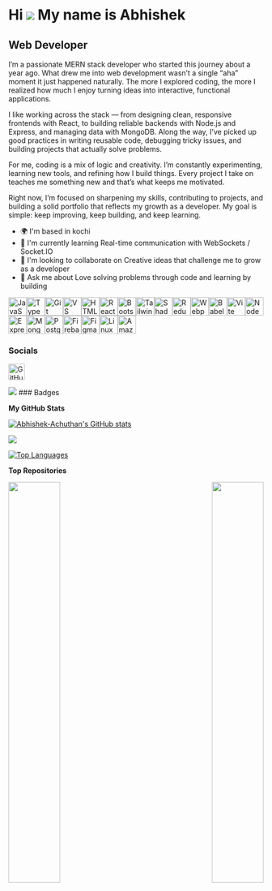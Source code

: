 Hi ![](https://user-images.githubusercontent.com/18350557/176309783-0785949b-9127-417c-8b55-ab5a4333674e.gif) My name is Abhishek
=================================================================================================================================

Web Developer
-------------

I’m a passionate MERN stack developer who started this journey about a year ago. What drew me into web development wasn’t a single “aha” moment it just happened naturally. The more I explored coding, the more I realized how much I enjoy turning ideas into interactive, functional applications.

I like working across the stack — from designing clean, responsive frontends with React, to building reliable backends with Node.js and Express, and managing data with MongoDB. Along the way, I’ve picked up good practices in writing reusable code, debugging tricky issues, and building projects that actually solve problems.

For me, coding is a mix of logic and creativity. I’m constantly experimenting, learning new tools, and refining how I build things. Every project I take on teaches me something new and that’s what keeps me motivated.

Right now, I’m focused on sharpening my skills, contributing to projects, and building a solid portfolio that reflects my growth as a developer. My goal is simple: keep improving, keep building, and keep learning.

* 🌍  I'm based in kochi
* 🧠  I'm currently learning Real-time communication with WebSockets / Socket.IO
* 👥  I'm looking to collaborate on Creative ideas that challenge me to grow as a developer
* 💬  Ask me about Love solving problems through code and learning by building

<p align="left">
<a href="https://developer.mozilla.org/en-US/docs/Web/JavaScript" target="_blank" rel="noreferrer"><img src="https://raw.githubusercontent.com/danielcranney/readme-generator/main/public/icons/skills/javascript-colored.svg" alt="JavaScript" title="JavaScript" width="36" height="36" /></a><a href="https://www.typescriptlang.org/" target="_blank" rel="noreferrer"><img src="https://raw.githubusercontent.com/danielcranney/readme-generator/main/public/icons/skills/typescript-colored.svg" alt="TypeScript" title="TypeScript" width="36" height="36" /></a><a href="https://git-scm.com/" target="_blank" rel="noreferrer"><img src="https://raw.githubusercontent.com/danielcranney/readme-generator/main/public/icons/skills/git-colored.svg" alt="Git" title="Git" width="36" height="36" /></a><a href="https://code.visualstudio.com/" target="_blank" rel="noreferrer"><img src="https://raw.githubusercontent.com/danielcranney/readme-generator/main/public/icons/skills/visualstudiocode-colored.svg" alt="VS Code" title="VS Code" width="36" height="36" /></a><a href="https://developer.mozilla.org/en-US/docs/Glossary/HTML5" target="_blank" rel="noreferrer"><img src="https://raw.githubusercontent.com/danielcranney/readme-generator/main/public/icons/skills/html5-colored.svg" alt="HTML5" title="HTML5" width="36" height="36" /></a><a href="https://reactjs.org/" target="_blank" rel="noreferrer"><img src="https://raw.githubusercontent.com/danielcranney/readme-generator/main/public/icons/skills/react-colored.svg" alt="React" title="React" width="36" height="36" /></a><a href="https://getbootstrap.com/" target="_blank" rel="noreferrer"><img src="https://raw.githubusercontent.com/danielcranney/readme-generator/main/public/icons/skills/bootstrap-colored.svg" alt="Bootstrap" title="Bootstrap" width="36" height="36" /></a><a href="https://tailwindcss.com/" target="_blank" rel="noreferrer"><img src="https://raw.githubusercontent.com/danielcranney/readme-generator/main/public/icons/skills/tailwindcss-colored.svg" alt="TailwindCSS" title="TailwindCSS" width="36" height="36" /></a><a href="https://ui.shadcn.com/" target="_blank" rel="noreferrer"><img src="https://raw.githubusercontent.com/danielcranney/readme-generator/main/public/icons/skills/shadcnui-colored-dark.svg" alt="Shadcn/ui" title="Shadcn/ui" width="36" height="36" /></a><a href="https://redux.js.org/" target="_blank" rel="noreferrer"><img src="https://raw.githubusercontent.com/danielcranney/readme-generator/main/public/icons/skills/redux-colored.svg" alt="Redux" title="Redux" width="36" height="36" /></a><a href="https://webpack.js.org/" target="_blank" rel="noreferrer"><img src="https://raw.githubusercontent.com/danielcranney/readme-generator/main/public/icons/skills/webpack-colored.svg" alt="Webpack" title="Webpack" width="36" height="36" /></a><a href="https://babeljs.io/" target="_blank" rel="noreferrer"><img src="https://raw.githubusercontent.com/danielcranney/readme-generator/main/public/icons/skills/babel-colored-dark.svg" alt="Babel" title="Babel" width="36" height="36" /></a><a href="https://vitejs.dev/" target="_blank" rel="noreferrer"><img src="https://raw.githubusercontent.com/danielcranney/readme-generator/main/public/icons/skills/vite-colored.svg" alt="Vite" title="Vite" width="36" height="36" /></a><a href="https://nodejs.org/en/" target="_blank" rel="noreferrer"><img src="https://raw.githubusercontent.com/danielcranney/readme-generator/main/public/icons/skills/nodejs-colored.svg" alt="NodeJS" title="NodeJS" width="36" height="36" /></a><a href="https://expressjs.com/" target="_blank" rel="noreferrer"><img src="https://raw.githubusercontent.com/danielcranney/readme-generator/main/public/icons/skills/express-colored-dark.svg" alt="Express" title="Express" width="36" height="36" /></a><a href="https://www.mongodb.com/" target="_blank" rel="noreferrer"><img src="https://raw.githubusercontent.com/danielcranney/readme-generator/main/public/icons/skills/mongodb-colored.svg" alt="MongoDB" title="MongoDB" width="36" height="36" /></a><a href="https://www.postgresql.org/" target="_blank" rel="noreferrer"><img src="https://raw.githubusercontent.com/danielcranney/readme-generator/main/public/icons/skills/postgresql-colored.svg" alt="PostgreSQL" title="PostgreSQL" width="36" height="36" /></a><a href="https://firebase.google.com/" target="_blank" rel="noreferrer"><img src="https://raw.githubusercontent.com/danielcranney/readme-generator/main/public/icons/skills/firebase-colored.svg" alt="Firebase" title="Firebase" width="36" height="36" /></a><a href="https://www.figma.com/" target="_blank" rel="noreferrer"><img src="https://raw.githubusercontent.com/danielcranney/readme-generator/main/public/icons/skills/figma-colored.svg" alt="Figma" title="Figma" width="36" height="36" /></a><a href="https://www.linux.org" target="_blank" rel="noreferrer"><img src="https://raw.githubusercontent.com/danielcranney/readme-generator/main/public/icons/skills/linux-colored.svg" alt="Linux" title="Linux" width="36" height="36" /></a><a href="https://aws.amazon.com" target="_blank" rel="noreferrer"><img src="https://raw.githubusercontent.com/danielcranney/readme-generator/main/public/icons/skills/aws-colored-dark.svg" alt="Amazon Web Services" title="Amazon Web Services" width="36" height="36" /></a>
</p>

### Socials

<p align="left"> <a href="https://www.github.com/Abhishek-Achuthan" target="_blank" rel="noreferrer"> <picture> <source media="(prefers-color-scheme: dark)" srcset="https://raw.githubusercontent.com/danielcranney/readme-generator/main/public/icons/socials/github-dark.svg" /> <source media="(prefers-color-scheme: light)" srcset="https://raw.githubusercontent.com/danielcranney/readme-generator/main/public/icons/socials/github.svg" /> <img src="https://raw.githubusercontent.com/danielcranney/readme-generator/main/public/icons/socials/github.svg" width="32" height="32" alt="GitHub" title="GitHub" /> </picture> </a></p>
<a href="https://www.github.com/Abhishek-Achuthan" target="_blank" rel="noreferrer"><img
src="https://img.shields.io/github/followers/Abhishek-Achuthan?logo=github&style=for-the-badge&color=444e59&labelColor=000000" /></a>
### Badges

<b>My GitHub Stats</b>

<a href="http://www.github.com/Abhishek-Achuthan"><img src="https://github-readme-stats.vercel.app/api?username=Abhishek-Achuthan&show_icons=true&hide=contribs&count_private=true&title_color=ffffff&text_color=ffffff&icon_color=444e59&bg_color=000000&hide_border=true&show_icons=true" alt="Abhishek-Achuthan's GitHub stats" /></a>

<a href="http://www.github.com/Abhishek-Achuthan"><img src="https://github-readme-streak-stats.herokuapp.com/?user=Abhishek-Achuthan&stroke=ffffff&background=000000&ring=ffffff&fire=ffffff&currStreakNum=ffffff&currStreakLabel=ffffff&sideNums=ffffff&sideLabels=ffffff&dates=ffffff&hide_border=true" /></a>

<a href="https://github.com/Abhishek-Achuthan" align="left"><img src="https://github-readme-stats.vercel.app/api/top-langs/?username=Abhishek-Achuthan&langs_count=10&title_color=ffffff&text_color=ffffff&icon_color=444e59&bg_color=000000&hide_border=true&locale=en&custom_title=Top%20%Languages" alt="Top Languages" /></a>

<b>Top Repositories</b>

<div width="100%" align="center"><a href="https://github.com/Abhishek-Achuthan/CODEHIVE" align="left"><img align="left" width="45%" src="https://github-readme-stats.vercel.app/api/pin/?username=Abhishek-Achuthan&repo=CODEHIVE&title_color=ffffff&text_color=ffffff&icon_color=444e59&bg_color=000000&hide_border=true&locale=en" /></a><a href="https://github.com/Abhishek-Achuthan/ComicAura" align="right"><img align="right" width="45%" src="https://github-readme-stats.vercel.app/api/pin/?username=Abhishek-Achuthan&repo=ComicAura&title_color=ffffff&text_color=ffffff&icon_color=444e59&bg_color=000000&hide_border=true&locale=en" /></a></div><br /><br /><br /><br /><br /><br /><br />
